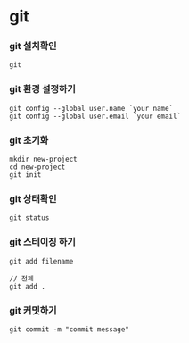 # git

### git 설치확인

```
git
```  

### git 환경 설정하기
```
git config --global user.name `your name`
git config --global user.email `your email`
```

### git 초기화
```
mkdir new-project
cd new-project
git init
```

### git 상태확인
```
git status
```

### git 스테이징 하기
```
git add filename

// 전체
git add .
```

### git 커밋하기
```
git commit -m "commit message"
```

